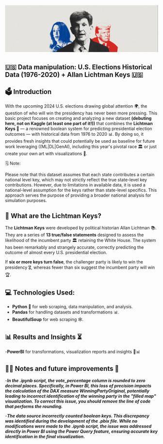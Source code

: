 # ![LichtmanTrumpKamala](https://github.com/bmcastrow/lichtman-USA-elections/blob/main/LichtmanUSA.png)
## 🇺🇸 Data manipulation: U.S. Elections Historical Data (1976-2020) + Allan Lichtman Keys 🇺🇸

## 🗳️ Introduction

With the upcoming 2024 U.S. elections drawing global attention 🌍, the question of who will win the presidency has never been more pressing. This basic project focuses on creating and analyzing a new dataset **(debuting here, not on Kaggle (at least one part of it!))** that combines the **Lichtman Keys 🔑** — a renowned boolean system for predicting presidential election outcomes — with historical data from 1976 to 2020 📊. By doing so, it provides fresh insights that could potentially be used as baseline for future work leveraging ((ML|DL|GenAI), including this year's pivotal race 🏛️ or just create your own art with visualizations 🎨. 

🗒️ Note:

Please note that this dataset assumes that each state contributes a certain national level key, which may not strictly reflect the true state-level key contributions. However, due to limitations in available data, it is used a national-level assumption for the keys rather than state-level specifics. This approach serves the purpose of providing a broader national analysis for simulation purposes.

## 🔑 What are the Lichtman Keys?

The **Lichtman Keys** were developed by political historian Allan Lichtman 📚. They are a series of **13 true/false statements** designed to assess the likelihood of the incumbent party 🏛️ retaining the White House. The system has been remarkably and strangely accurate, correctly predicting the outcome of almost every U.S. presidential election.

If **six or more keys turn false**, the challenger party is likely to win the presidency 🎖️, whereas fewer than six suggest the incumbent party will win 🏆.

## 💻 Technologies Used:
- **Python** 🐍 for web scraping, data manipulation, and analysis. 
- **Pandas** for handling datasets and transformations 📊. 
- **BeautifulSoup** for web scraping 🕸️. 

## 📊 Results and Insights ⏳
-**PowerBI** for transformations, visualization reports and insights 🎨📊

## ✍🏻 Notes and future improvements 🔨
-***In the .ipynb script, the vote_percentage column is rounded to zero decimal places. Specifically, in Power BI, this loss of precision impacts the calculation of the DAX measure WinningPartyOriginal, potentially leading to incorrect identification of the winning party in the "filled map" visualization. To correct this issue, you should remove the line of code that performs the rounding.***

-***The data source incorrectly counted boolean keys. This discrepancy was identified during the development of the .pbix file. While no modifications were made to the .ipynb script, the issue was addressed directly in Power BI using the Power Query feature, ensuring accurate key identification in the final visualization.***


